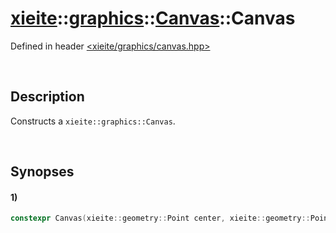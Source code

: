 # [xieite](../../../../../../xieite.md)\:\:[graphics](../../../../../../graphics.md)\:\:[Canvas](../../../../canvas.md)\:\:Canvas
Defined in header [<xieite/graphics/canvas.hpp>](../../../../../../../include/xieite/graphics/canvas.hpp)

&nbsp;

## Description
Constructs a `xieite::graphics::Canvas`.

&nbsp;

## Synopses
#### 1)
```cpp
constexpr Canvas(xieite::geometry::Point center, xieite::geometry::Point radii, xieite::streams::StandardHandle controller = xieite::streams::StandardHandle(std::cin, std::cout)) noexcept;
```
